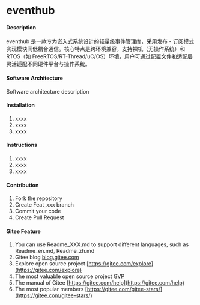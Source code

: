 # eventhub

#### Description
eventhub 是一款专为嵌入式系统设计的轻量级事件管理库，采用发布 - 订阅模式实现模块间低耦合通信。核心特点是跨环境兼容，支持裸机（无操作系统）和 RTOS（如 FreeRTOS/RT-Thread/uC/OS）环境，用户可通过配置文件和适配层灵活适配不同硬件平台与操作系统。

#### Software Architecture
Software architecture description

#### Installation

1.  xxxx
2.  xxxx
3.  xxxx

#### Instructions

1.  xxxx
2.  xxxx
3.  xxxx

#### Contribution

1.  Fork the repository
2.  Create Feat_xxx branch
3.  Commit your code
4.  Create Pull Request


#### Gitee Feature

1.  You can use Readme\_XXX.md to support different languages, such as Readme\_en.md, Readme\_zh.md
2.  Gitee blog [blog.gitee.com](https://blog.gitee.com)
3.  Explore open source project [https://gitee.com/explore](https://gitee.com/explore)
4.  The most valuable open source project [GVP](https://gitee.com/gvp)
5.  The manual of Gitee [https://gitee.com/help](https://gitee.com/help)
6.  The most popular members  [https://gitee.com/gitee-stars/](https://gitee.com/gitee-stars/)
